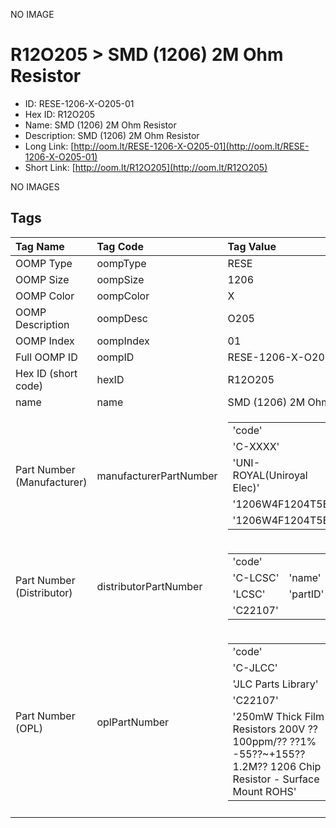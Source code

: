 


  
NO IMAGE  
# R12O205 > SMD (1206) 2M Ohm Resistor

- ID: RESE-1206-X-O205-01
- Hex ID: R12O205
- Name: SMD (1206) 2M Ohm Resistor
- Description: SMD (1206) 2M Ohm Resistor
- Long Link: [http://oom.lt/RESE-1206-X-O205-01](http://oom.lt/RESE-1206-X-O205-01)
- Short Link: [http://oom.lt/R12O205](http://oom.lt/R12O205)
  
NO IMAGES  
## Tags
  

|Tag Name|Tag Code|Tag Value|
| :--- | :--- | :--- |
|OOMP Type|oompType|RESE|
|OOMP Size|oompSize|1206|
|OOMP Color|oompColor|X|
|OOMP Description|oompDesc|O205|
|OOMP Index|oompIndex|01|
|Full OOMP ID|oompID|RESE-1206-X-O205-01|
|Hex ID (short code)|hexID|R12O205|
|name|name|SMD (1206) 2M Ohm Resistor|
|Part Number (Manufacturer)|manufacturerPartNumber|<table><tr><td>'code'</td></tr><tr><td> 'C-XXXX'</td><td> 'name'</td></tr><tr><td> 'UNI-ROYAL(Uniroyal Elec)'</td><td> 'partID'</td></tr><tr><td> '1206W4F1204T5E'</td><td> 'partName'</td></tr><tr><td> '1206W4F1204T5E'</td></tr></table>|
|Part Number (Distributor)|distributorPartNumber|<table><tr><td>'code'</td></tr><tr><td> 'C-LCSC'</td><td> 'name'</td></tr><tr><td> 'LCSC'</td><td> 'partID'</td></tr><tr><td> 'C22107'</td></tr></table>|
|Part Number (OPL)|oplPartNumber|<table><tr><td>'code'</td></tr><tr><td> 'C-JLCC'</td><td> 'name'</td></tr><tr><td> 'JLC Parts Library'</td><td> 'partID'</td></tr><tr><td> 'C22107'</td><td> 'partName'</td></tr><tr><td> '250mW Thick Film Resistors 200V ??100ppm/?? ??1% -55??~+155?? 1.2M?? 1206  Chip Resistor - Surface Mount ROHS'</td></tr></table>|
||||
